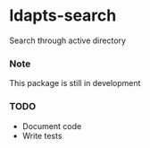 # ldapts-search
Search through active directory

### Note
This package is still in development

### TODO
- Document code
- Write tests